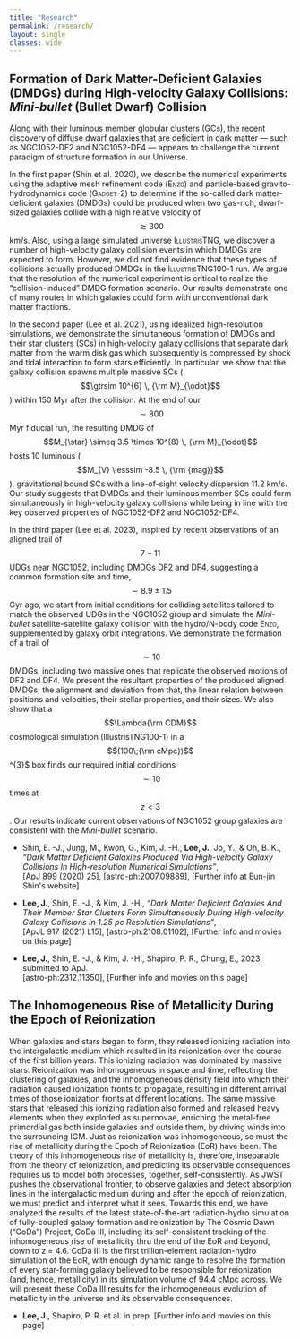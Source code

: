 ```yaml
---
title: "Research"
permalink: /research/
layout: single
classes: wide
---
```


## Formation of Dark Matter-Deficient Galaxies (DMDGs) during High-velocity Galaxy Collisions: *Mini-bullet* (Bullet Dwarf) Collision

Along with their luminous member globular clusters (GCs), the recent discovery of diffuse dwarf galaxies that are deficient in dark matter — such as NGC1052-DF2 and NGC1052-DF4 — appears to challenge the current paradigm of structure formation in our Universe. 

In the first paper (Shin et al. 2020), we describe the numerical experiments using the adaptive mesh refinement code (<span style="font-variant:small-caps;">Enzo</span>) and particle-based gravito-hydrodynamics code (<span style="font-variant:small-caps;">Gadget-2</span>) to determine if the so-called dark matter-deficient galaxies (DMDGs) could be produced when two gas-rich, dwarf-sized galaxies collide with a high relative velocity of $$\gtrsim 300$$ km/s.
Also, using a large simulated universe <span style="font-variant:small-caps;">IllustrisTNG</span>, we discover a number of high-velocity galaxy collision events in which DMDGs are expected to form. 
However, we did not find evidence that these types of collisions actually produced DMDGs in the <span style="font-variant:small-caps;">IllustrisTNG100-1</span> run. 
We argue that the resolution of the numerical experiment is critical to realize the “collision-induced” DMDG formation scenario. Our results demonstrate one of many routes in which galaxies could form with unconventional dark matter fractions.

In the second paper (Lee et al. 2021), using idealized high-resolution simulations, we demonstrate the simultaneous formation of DMDGs and their star clusters (SCs) in high-velocity galaxy collisions that separate dark matter from the warm disk gas which subsequently is compressed by shock and tidal interaction to form stars efficiently. 
In particular, we show that the galaxy collision spawns multiple massive SCs ($$\gtrsim 10^{6} \, {\rm M}_{\odot}$$) within 150 Myr after the collision. 
At the end of our $$\sim 800$$ Myr fiducial run, the resulting DMDG of $$M_{\star} \simeq 3.5 \times 10^{8} \, {\rm M}_{\odot}$$ hosts 10 luminous ($$M_{V} \lesssim -8.5 \, {\rm {mag}}$$), gravitational bound SCs with a line-of-sight velocity dispersion 11.2 km/s. 
Our study suggests that DMDGs and their luminous member SCs could form simultaneously in high-velocity galaxy collisions while being in line with the key observed properties of NGC1052-DF2 and NGC1052-DF4.

In the third paper (Lee et al. 2023), inspired by recent observations of an aligned trail of $$7−11$$ UDGs near NGC1052, including DMDGs DF2 and DF4, suggesting a common formation site and time, $$\sim 8.9 \pm 1.5$$ Gyr ago, we start from initial conditions for colliding satellites tailored to match the observed UDGs in the NGC1052 group and simulate the *Mini-bullet* satellite-satellite galaxy collision with the hydro/N-body code <span style="font-variant:small-caps;">Enzo</span>, supplemented by galaxy orbit integrations. 
We demonstrate the formation of a trail of $$\sim 10$$ DMDGs, including two massive ones that replicate the observed motions of DF2 and DF4.
We present the resultant properties of the produced aligned DMDGs, the alignment and deviation from that, the linear relation between positions and velocities, their stellar properties, and their sizes.
We also show that a $$\Lambda{\rm CDM}$$ cosmological simulation (IllustrisTNG100-1) in a $$(100\;{\rm cMpc})$$^{3}$ box finds our required initial conditions $$\sim 10$$ times at $$z<3$$. 
Our results indicate current observations of NGC1052 group galaxies are consistent with the *Mini-bullet* scenario.
<br/>


* Shin, E. -J., Jung, M., Kwon, G., Kim, J. -H., **Lee, J.**, Jo, Y., & Oh, B. K., *“Dark Matter Deficient Galaxies Produced Via High-velocity Galaxy Collisions In High-resolution Numerical Simulations”*, <br/>
<a href="https://ui.adsabs.harvard.edu/abs/2020ApJ...899...25S/abstract" style="text-decoration:none" target="_blank">[ApJ 899 (2020) 25]</a>, <a href="https://arxiv.org/abs/2007.09889" style="text-decoration:none" target="_blank">[astro-ph:2007.09889]</a>, <a href="https://ejshin0.github.io/page/category/research.html" style="text-decoration:none" target="_blank">[Further info at Eun-jin Shin's website]</a>

* **Lee, J.**, Shin, E. -J., & Kim, J. -H., *“Dark Matter Deficient Galaxies And Their Member Star Clusters Form Simultaneously During High-velocity Galaxy
Collisions In 1.25 pc Resolution Simulations”*, <br/>
<a href="https://ui.adsabs.harvard.edu/abs/2021ApJ...917L..15L/abstract" style="text-decoration:none" target="_blank">[ApJL 917 (2021) L15]</a>, <a href="https://arxiv.org/abs/2108.01102" style="text-decoration:none" target="_blank">[astro-ph:2108.01102]</a>, <a href="https://joohyun-lee.github.io/research/DMDG2/" style="text-decoration:none" target="_blank">[Further info and movies on this page]</a>

* **Lee, J.**, Shin, E. -J., & Kim, J. -H., Shapiro, P. R., Chung, E., 2023, submitted to ApJ.  <br/>
<a href="https://arxiv.org/abs/2312.11350" style="text-decoration:none" target="_blank">[astro-ph:2312.11350]</a>, <a href="https://joohyun-lee.github.io/research/DMDG3/" style="text-decoration:none" target="_blank">[Further info and movies on this page]</a>



## The Inhomogeneous Rise of Metallicity During the Epoch of Reionization

When galaxies and stars began to form, they released ionizing radiation into the intergalactic medium which resulted in its reionization over the course of the first billion years. 
This ionizing radiation was dominated by massive stars. 
Reionization was inhomogeneous in space and time, reflecting the clustering of galaxies, and the inhomogeneous density field into which their radiation caused ionization fronts to propagate, resulting in different arrival times of those ionization fronts at different locations. 
The same massive stars that released this ionizing radiation also formed and released heavy elements when they exploded as supernovae, enriching the metal-free primordial gas both inside galaxies and outside them, by driving winds into the surrounding IGM. 
Just as reionization was inhomogeneous, so must the rise of metallicity during the Epoch of Reionization (EoR) have been. 
The theory of this inhomogeneous rise of metallicity is, therefore, inseparable from the theory of reionization, and predicting its observable consequences requires us to model both processes, together, self-consistently. 
As JWST pushes the observational frontier, to observe galaxies and detect absorption lines in the intergalactic medium during and after the epoch of reionization, we must predict and interpret what it sees. 
Towards this end, we have analyzed the results of the latest state-of-the-art radiation-hydro simulation of fully-coupled galaxy formation and reionization by The Cosmic Dawn (“CoDa”) Project, <a href="https://coda-simulation.github.io/" style="text-decoration:none" target="_blank">CoDa III</a>, including its self-consistent tracking of the inhomogeneous rise of metallicity thru the end of the EoR and beyond, down to z = 4.6. 
CoDa III is the first trillion-element radiation-hydro simulation of the EoR, with enough dynamic range to resolve the formation of every star-forming galaxy believed to be responsible for reionization (and, hence, metallicity) in its simulation volume of 94.4 cMpc across. We will present these CoDa III results for the inhomogeneous evolution of metallicity in the universe and its observable consequences.

* **Lee, J.**, Shapiro, P. R. et al. in prep.  <a href="https://joohyun-lee.github.io/research/metal/" style="text-decoration:none" target="_blank">[Further info and movies on this page]</a>


